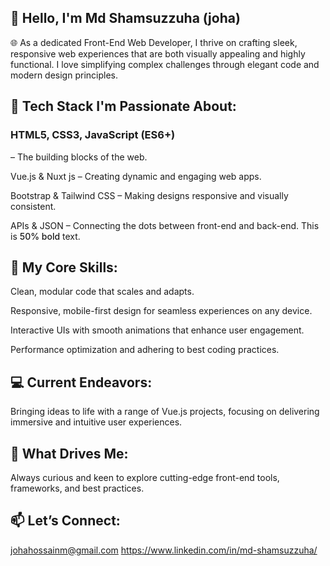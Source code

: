 ## 👋 Hello, I'm Md Shamsuzzuha (joha)
🌐 As a dedicated Front-End Web Developer, I thrive on crafting sleek, responsive web experiences that are both visually appealing and highly functional. I love simplifying complex challenges through elegant code and modern design principles.

## 🔧 Tech Stack I'm Passionate About:

### HTML5, CSS3, JavaScript (ES6+)
– The building blocks of the web.

Vue.js & Nuxt js – Creating dynamic and engaging web apps.

Bootstrap & Tailwind CSS – Making designs responsive and visually consistent.

APIs & JSON – Connecting the dots between front-end and back-end.
This is <span style="font-weight: 500;">50% bold</span> text.


## 🎯 My Core Skills:

Clean, modular code that scales and adapts.

Responsive, mobile-first design for seamless experiences on any device.

Interactive UIs with smooth animations that enhance user engagement.

Performance optimization and adhering to best coding practices.


## 💻 Current Endeavors:

Bringing ideas to life with a range of Vue.js projects, focusing on delivering immersive and intuitive user experiences.


## 🌱 What Drives Me:

Always curious and keen to explore cutting-edge front-end tools, frameworks, and best practices.


## 📫 Let’s Connect:

johahossainm@gmail.com
https://www.linkedin.com/in/md-shamsuzzuha/
